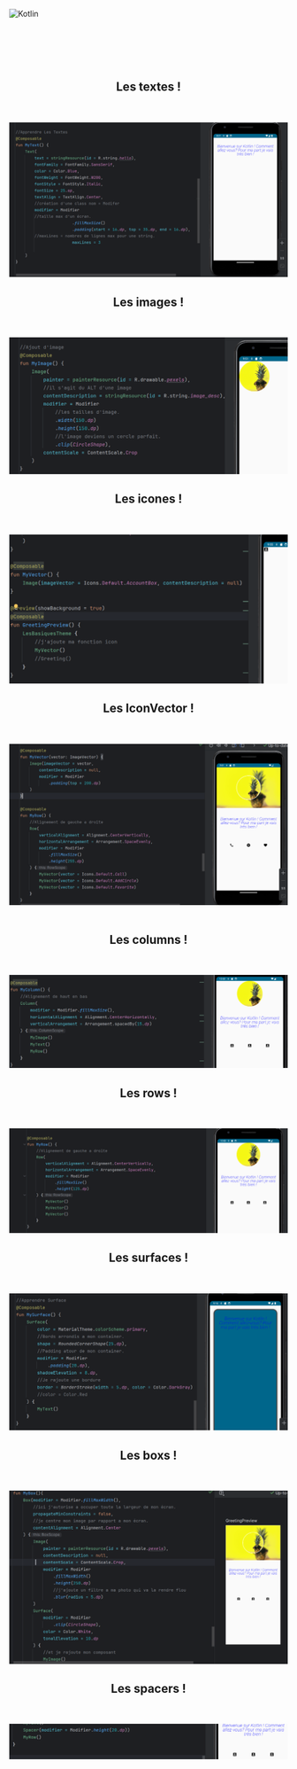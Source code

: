 ![Kotlin](https://img.shields.io/badge/kotlin-%237F52FF.svg?style=for-the-badge&logo=kotlin&logoColor=white)


<br><br><br><br>


<div align="center">
        <h2> Les textes ! </h2><br><br>
        <img src="compo1/text.png">
</div>

<div align="center">
        <h2> Les images ! </h2><br><br>
        <img src="compo1/image.png">
</div>

<div align="center">
        <h2> Les icones ! </h2><br><br>
        <img src="compo1/icone.png">
</div>

<div align="center">
        <h2> Les IconVector ! </h2><br><br>
        <img src="compo1/IconVector.png"><br><br>
</div>

<div align="center">
        <h2> Les columns ! </h2><br><br>
        <img src="compo1/column.png">
</div>

<div align="center">
        <h2> Les rows ! </h2><br><br>
        <img src="compo1/row.png">
</div>

<div align="center">
        <h2> Les surfaces ! </h2><br><br>
        <img src="compo1/surface.png">
</div>

<div align="center">
        <h2> Les boxs ! </h2><br><br>
        <img src="compo1/lesbox.png">
</div>

<div align="center">
        <h2> Les spacers ! </h2><br><br>
        <img src="compo1/spacer.png">
</div>


